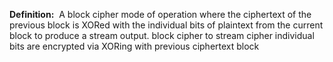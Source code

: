 **Definition:** 
 A block cipher mode of operation where the ciphertext of the previous block is XORed with the individual bits of plaintext from the current block to produce a stream output.
block cipher to stream cipher
individual bits are encrypted via XORing with previous ciphertext block